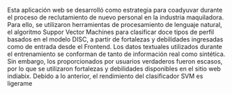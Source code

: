 Esta aplicación web se desarrolló como estrategia para coadyuvar durante el proceso de reclutamiento de nuevo personal en la industria maquiladora. Para ello, se utilizaron herramientas de procesamiento de lenguaje natural, el algoritmo Suppor Vector Machines para clasificar doce tipos de perfil basados en el modelo DISC, a partir de fortalezas y debilidades ingresadas como de entrada desde el Frontend. Los datos textuales utilizados durante el entrenamiento se conforman de tanto de información real como sintética. Sin embargo, los proporcionados por usuarios verdaderos fueron escasos, por lo que se utilizaron fortalezas y debilidades disponibles en el sitio web indiabix. Debido a lo anterior, el rendimiento del clasificador SVM es ligerame
